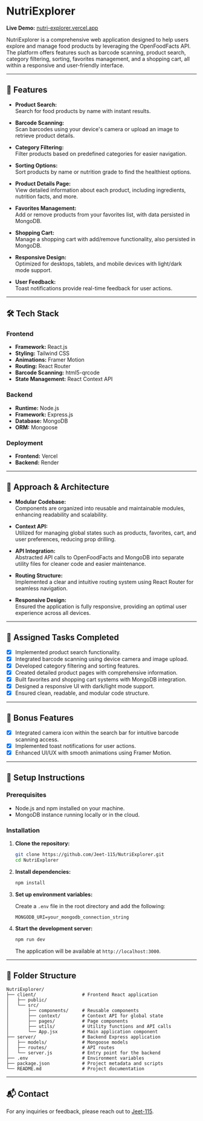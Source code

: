 # NutriExplorer

**Live Demo:** [nutri-explorer.vercel.app](https://nutri-explorer.vercel.app)

NutriExplorer is a comprehensive web application designed to help users explore and manage food products by leveraging the OpenFoodFacts API. The platform offers features such as barcode scanning, product search, category filtering, sorting, favorites management, and a shopping cart, all within a responsive and user-friendly interface.

---

## 🚀 Features

- **Product Search:**  
  Search for food products by name with instant results.

- **Barcode Scanning:**  
  Scan barcodes using your device's camera or upload an image to retrieve product details.

- **Category Filtering:**  
  Filter products based on predefined categories for easier navigation.

- **Sorting Options:**  
  Sort products by name or nutrition grade to find the healthiest options.

- **Product Details Page:**  
  View detailed information about each product, including ingredients, nutrition facts, and more.

- **Favorites Management:**  
  Add or remove products from your favorites list, with data persisted in MongoDB.

- **Shopping Cart:**  
  Manage a shopping cart with add/remove functionality, also persisted in MongoDB.

- **Responsive Design:**  
  Optimized for desktops, tablets, and mobile devices with light/dark mode support.

- **User Feedback:**  
  Toast notifications provide real-time feedback for user actions.

---

## 🛠️ Tech Stack

### Frontend

- **Framework:** React.js
- **Styling:** Tailwind CSS
- **Animations:** Framer Motion
- **Routing:** React Router
- **Barcode Scanning:** html5-qrcode
- **State Management:** React Context API

### Backend

- **Runtime:** Node.js
- **Framework:** Express.js
- **Database:** MongoDB
- **ORM:** Mongoose

### Deployment

- **Frontend:** Vercel
- **Backend:** Render

---

## 🧠 Approach & Architecture

- **Modular Codebase:**  
  Components are organized into reusable and maintainable modules, enhancing readability and scalability.

- **Context API:**  
  Utilized for managing global states such as products, favorites, cart, and user preferences, reducing prop drilling.

- **API Integration:**  
  Abstracted API calls to OpenFoodFacts and MongoDB into separate utility files for cleaner code and easier maintenance.

- **Routing Structure:**  
  Implemented a clear and intuitive routing system using React Router for seamless navigation.

- **Responsive Design:**  
  Ensured the application is fully responsive, providing an optimal user experience across all devices.

---

## 📄 Assigned Tasks Completed

- [x] Implemented product search functionality.
- [x] Integrated barcode scanning using device camera and image upload.
- [x] Developed category filtering and sorting features.
- [x] Created detailed product pages with comprehensive information.
- [x] Built favorites and shopping cart systems with MongoDB integration.
- [x] Designed a responsive UI with dark/light mode support.
- [x] Ensured clean, readable, and modular code structure.

---

## 🎁 Bonus Features

- [x] Integrated camera icon within the search bar for intuitive barcode scanning access.
- [x] Implemented toast notifications for user actions.
- [x] Enhanced UI/UX with smooth animations using Framer Motion.

---

## 🧪 Setup Instructions

### Prerequisites

- Node.js and npm installed on your machine.
- MongoDB instance running locally or in the cloud.

### Installation

1. **Clone the repository:**

   ```bash
   git clone https://github.com/Jeet-115/NutriExplorer.git
   cd NutriExplorer
   ```

2. **Install dependencies:**

   ```bash
   npm install
   ```

3. **Set up environment variables:**

   Create a `.env` file in the root directory and add the following:

   ```env
   MONGODB_URI=your_mongodb_connection_string
   ```

4. **Start the development server:**

   ```bash
   npm run dev
   ```

   The application will be available at `http://localhost:3000`.

---

## 📁 Folder Structure

```
NutriExplorer/
├── client/                 # Frontend React application
│   ├── public/
│   └── src/
│       ├── components/     # Reusable components
│       ├── context/        # Context API for global state
│       ├── pages/          # Page components
│       ├── utils/          # Utility functions and API calls
│       └── App.jsx         # Main application component
├── server/                 # Backend Express application
│   ├── models/             # Mongoose models
│   ├── routes/             # API routes
│   └── server.js           # Entry point for the backend
├── .env                    # Environment variables
├── package.json            # Project metadata and scripts
└── README.md               # Project documentation
```

---

## 📬 Contact

For any inquiries or feedback, please reach out to [Jeet-115](https://github.com/Jeet-115).
